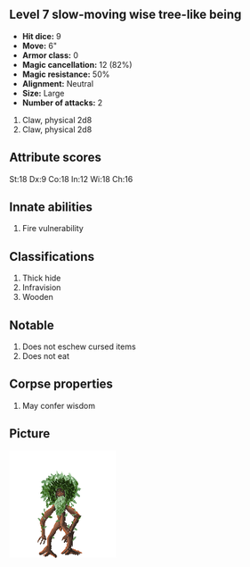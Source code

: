 ## Level 7 slow-moving wise tree-like being

- **Hit dice:** 9
- **Move:** 6"
- **Armor class:** 0
- **Magic cancellation:** 12 (82%)
- **Magic resistance:** 50%
- **Alignment:** Neutral
- **Size:** Large
- **Number of attacks:** 2
1. Claw, physical 2d8
2. Claw, physical 2d8

## Attribute scores

St:18 Dx:9 Co:18 In:12 Wi:18 Ch:16

## Innate abilities

1. Fire vulnerability

## Classifications

1. Thick hide
2. Infravision
3. Wooden

## Notable

1. Does not eschew cursed items
2. Does not eat

## Corpse properties

1. May confer wisdom

## Picture

![Treant](https://github.com/hyvanmielenpelit/GnollHackTileSet/blob/main/Monsters/treant/treant.png?raw=true)
